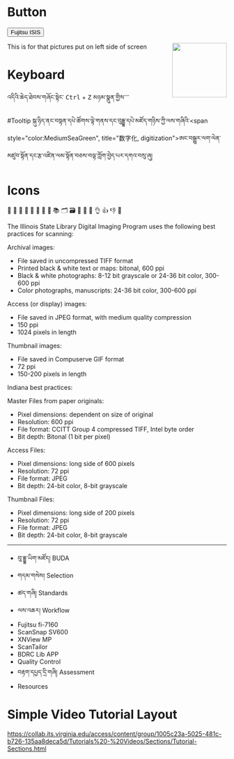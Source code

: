 
# Button
<a href="https://github.com/BuddhistDigitalResourceCenter/digitization-guidelines/releases/download/fi-7160/PSIPISIS-LX5-1_42_0c.exe"><button type="button" class="btn btn-success"><i class="fa fa-cloud-download"></i>  Fujitsu ISIS </button></a>


This is for that pictures put on left side of screen
<a href="https://explosion.ai"><img src="https://explosion.ai/assets/img/logo.svg" width="125" height="125" align="right" /></a>




# Keyboard
འདིའི་ཆེད་ཐེབས་གཞོང་སྟེང་ <kbd>Ctrl</kbd> + <kbd>Z</kbd> མཉམ་སྣུན་གྱིས་་་་

#Tooltip
སྐུ་ཉིད་ནང་བསྟན་དཔེ་ཚོགས་ལྟེ་གནས་དང་བུདྡྷ་དཔེ་མཛོད་གཉིས་ཀྱི་ལས་གཞིའི་<span style="color:MediumSeaGreen", title="数字化, digitization">ཨང་བསྒྱུར་</span>ལག་ལེན་མཛུབ་སྟོན་དང་རྩ་འཛིན་ལམ་སྟོན་བཅས་བལྟ་ཀློག་བྱེད་པར་དགའ་བསུ་ཞུ།

# Icons
📁 📂
📄
📕 
📖 
📗 
📘 
📙 
📚
🗂 
🗃 
📓 
📔 
📝
👌
👍 
👎
👏


The Illinois State Library Digital Imaging Program uses the following best practices for scanning:

Archival images:
* File saved in uncompressed TIFF format
* Printed black & white text or maps: bitonal, 600 ppi
* Black & white photographs: 8-12 bit grayscale or 24-36 bit color, 300-600 ppi
* Color photographs, manuscripts: 24-36 bit color, 300-600 ppi

Access (or display) images:
* File saved in JPEG format, with medium quality compression
* 150 ppi
* 1024 pixels in length

Thumbnail images:
* File saved in Compuserve GIF format
* 72 ppi
* 150-200 pixels in length


Indiana best practices:

Master Files from paper originals:
* Pixel dimensions: dependent on size of original
* Resolution: 600 ppi
* File format: CCITT Group 4 compressed TIFF, Intel byte order
* Bit depth: Bitonal (1 bit per pixel) 

Access Files:
* Pixel dimensions: long side of 600 pixels
* Resolution: 72 ppi
* File format: JPEG
* Bit depth: 24-bit color, 8-bit grayscale

Thumbnail Files:
* Pixel dimensions: long side of 200 pixels
* Resolution: 72 ppi
* File format: JPEG
* Bit depth: 24-bit color, 8-bit grayscale 
___

* བུ་དྡྷ་ཡིག་མཛོད། BUDA
* གདམ་གསེས། Selection
* ཚད་གཞི། Standards
* ལས་འཆར། Workflow
* Fujitsu fi-7160
* ScanSnap SV600
* XNView MP
* ScanTailor
* BDRC Lib APP
* Quality Control
* བརྟག་དཔྱད་དྲི་གཞི། Assessment
* Resources

# Simple Video Tutorial Layout
https://collab.its.virginia.edu/access/content/group/1005c23a-5025-481c-b726-135aa8deca5d/Tutorials%20-%20Videos/Sections/Tutorial-Sections.html